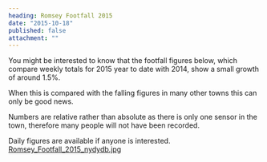 ```yaml
---
heading: Romsey Footfall 2015
date: "2015-10-18"
published: false
attachment: ""
---
```




You might be interested to know that the footfall figures below, which compare weekly totals for 2015 year to date with 2014, show a small growth of around 1.5%.

When this is compared with the falling figures in many other towns this can only be good news.

Numbers are relative rather than absolute as there is only one sensor in the town, therefore many people will not have been recorded.

Daily figures are available if anyone is interested.
[Romsey_Footfall_2015_nydydb.jpg](Romsey_Footfall_2015_nydydb.jpg "Romsey Footfall Graph")
